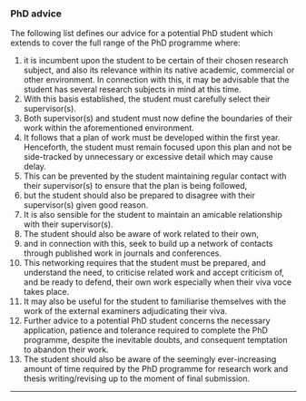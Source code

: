 ### PhD advice

The following list defines our advice for a potential PhD student which extends to cover the full range of the PhD programme where:

1. it is incumbent upon the student to be certain of their chosen research subject, and also its relevance within its native academic, commercial or other environment. In connection with this, it may be advisable that the student has several research subjects in mind at this time. 
2. With this basis established, the student must carefully select their supervisor(s). 
3. Both supervisor(s) and student must now define the boundaries of their work within the aforementioned environment.
4. It follows that a plan of work must be developed within the first year. Henceforth, the student must remain focused upon this plan and not be side-tracked by unnecessary or excessive detail which may cause delay.
5. This can be prevented by the student maintaining regular contact with their supervisor(s) to ensure that the plan is being followed,
6. but the student should also be prepared to disagree with their supervisor(s) given good reason.
7. It is also sensible for the student to maintain an amicable relationship with their supervisor(s).
8. The student should also be aware of work related to their own,
9. and in connection with this, seek to build up a network of contacts through published work in journals and conferences.
10. This networking requires that the student must be prepared, and understand the need, to criticise related work and accept criticism of, and be ready to defend, their own work especially when their viva voce takes place.
11. It may also be useful for the student to familiarise themselves with the work of the external examiners adjudicating their viva.
12. Further advice to a potential PhD student concerns the necessary application, patience and tolerance required to complete the PhD programme, despite the inevitable doubts, and consequent temptation to abandon their work.
13. The student should also be aware of the seemingly ever-increasing amount of time required by the PhD programme for research work and thesis writing/revising up to the moment of final submission.

---